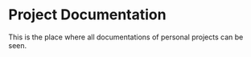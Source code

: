 # Project Documentation
This is the place where all documentations of personal projects can be seen.
